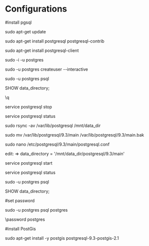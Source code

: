 # Configurations

#install pgsql

sudo apt-get update

sudo apt-get install postgresql postgresql-contrib

sudo apt-get install postgresql-client

sudo -i -u postgres

sudo -u postgres createuser --interactive






sudo -u postgres psql

SHOW data_directory;

\q

service postgresql stop

service postgresql status

sudo rsync -av /var/lib/postgresql /mnt/data_dir

sudo mv /var/lib/postgresql/9.3/main /var/lib/postgresql/9.3/main.bak

sudo nano /etc/postgresql/9.3/main/postgresql.conf

edit: => data_directory = '/mnt/data_dir/postgresql/9.3/main'

service postgresql start

service postgresql status

sudo -u postgres psql

SHOW data_directory;


#set password

sudo -u postgres psql postgres

\password postgres



#install PostGis


sudo apt-get install -y postgis postgresql-9.3-postgis-2.1
